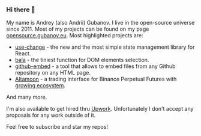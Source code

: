 ### Hi there 👋

My name is Andrey (also Andrii) Gubanov. I live in the open-source universe since 2011. Most of my projects can be found on my page [opensource.gubanov.eu](https://opensource.gubanov.eu/). Most highlighted projects are:

- [use-change](https://github.com/finom/use-change) - the new and the most simple state management library for React.
- [bala](https://github.com/finom/bala) - the tiniest function for DOM elements selection.
- [github-embed](https://github.com/finom/github-embed) - a tool that allows to embed files from any Github repository on any HTML page.
- [Altamoon](https://github.com/Altamoon/altamoon) - a trading interface for Binance Perpetual Futures with [growing ecosystem](https://github.com/Altamoon).

And many more.

I'm also available to get hired thru [Upwork](https://www.upwork.com/freelancers/~013ad74f3ced3e3071). Unfortunately I don't accept any proposals for any work outside of it. 

Feel free to subscribe and star my repos!

<!--
**finom/finom** is a ✨ _special_ ✨ repository because its `README.md` (this file) appears on your GitHub profile.

Here are some ideas to get you started:

- 🔭 I’m currently working on ...
- 🌱 I’m currently learning ...
- 👯 I’m looking to collaborate on ...
- 🤔 I’m looking for help with ...
- 💬 Ask me about ...
- 📫 How to reach me: ...
- 😄 Pronouns: ...
- ⚡ Fun fact: ...
-->
